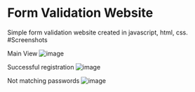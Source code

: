 # Form Validation Website
Simple form validation website created in javascript, html, css.
#Screenshots

Main View
![image](https://github.com/mlaskowski7/formValidator/assets/144243838/57f73b8e-5893-4720-bf57-9d13e3bdcc6f)


Successful registration
![image](https://github.com/mlaskowski7/formValidator/assets/144243838/3a68fe9a-bd5e-4b34-8bbf-b7358cdc4a35)


Not matching passwords
![image](https://github.com/mlaskowski7/formValidator/assets/144243838/14912186-d284-468c-b89b-aef38dc65922)

